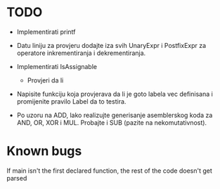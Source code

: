 # TODO
* Implementirati printf

* Datu liniju za provjeru dodajte iza svih UnaryExpr i PostfixExpr za operatore inkrementiranja i dekrementiranja.

* Implementirati IsAssignable
  * Provjeri da li 

* Napisite funkciju koja provjerava da li je goto labela vec definisana i promijenite pravilo Label da to testira.

* Po uzoru na ADD, lako realizujte generisanje asemblerskog koda za AND, OR, XOR i MUL. Probajte i SUB (pazite na nekomutativnost).


# Known bugs
If main isn't the first declared function, the rest of the code doesn't get parsed
